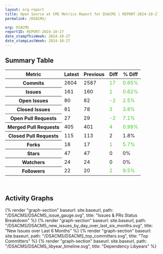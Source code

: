 ```yaml
---
layout: org-report
title: Open Source at CMS Metrics Report for DSACMS | REPORT-2024-10-27
permalink: /DSACMS/

org: DSACMS
reportID: REPORT-2024-10-27
date_stampThisWeek: 2024-10-27
date_stampLastWeek: 2024-10-27
---
```

<div class="summary-table">
  <table class="usa-table usa-table--borderless">
    <h2> Summary Table </h2>
    <thead>
      <tr>
        <th scope="col">Metric</th>
        <th scope="col">Latest</th>
        <th scope="col">Previous</th>
        <th scope="col">Diff</th>
        <th scope="col">% Diff</th>
      </tr>
    </thead>
    <tbody>
      <tr>
        <th scope="row">Commits</th>
        <td>2604</td>
        <td>2587</td>
        <td style="color: #45c527" >17</td>
        <td style="color: #45c527" >0.65%</td>
      </tr>
      <tr>
        <th scope="row">Issues</th>
        <td>161</td>
        <td>160</td>
        <td style="color: #45c527" >1</td>
        <td style="color: #45c527" >0.62%</td>
      </tr>
      <tr>
        <th scope="row">Open Issues</th>
        <td>80</td>
        <td>82</td>
        <td style="color: #45c527" >-2</td>
        <td style="color: #45c527" >2.5%</td>
      </tr>
      <tr>
        <th scope="row">Closed Issues</th>
        <td>81</td>
        <td>78</td>
        <td style="color: #45c527" >3</td>
        <td style="color: #45c527" >3.8%</td>
      </tr>
      <tr>
        <th scope="row">Open Pull Requests</th>
        <td>27</td>
        <td>29</td>
        <td style="color: #45c527" >-2</td>
        <td style="color: #45c527" >7.1%</td>
      </tr>
      <tr>
        <th scope="row">Merged Pull Requests</th>
        <td>405</td>
        <td>401</td>
        <td style="color: #45c527" >4</td>
        <td style="color: #45c527" >0.99%</td>
      </tr>
      <tr>
        <th scope="row">Closed Pull Requests</th>
        <td>115</td>
        <td>113</td>
        <td style="" >2</td>
        <td style="" >1.8%</td>
      </tr>
      <tr>
        <th scope="row">Forks</th>
        <td>18</td>
        <td>17</td>
        <td style="color: #45c527" >1</td>
        <td style="color: #45c527" >5.7%</td>
      </tr>
      <tr>
        <th scope="row">Stars</th>
        <td>47</td>
        <td>47</td>
        <td style="" >0</td>
        <td style="" >0%</td>
      </tr>
      <tr>
        <th scope="row">Watchers</th>
        <td>24</td>
        <td>24</td>
        <td style="" >0</td>
        <td style="" >0%</td>
      </tr>
      <tr>
        <th scope="row">Followers</th>
        <td>22</td>
        <td>20</td>
        <td style="color: #45c527" >2</td>
        <td style="color: #45c527" >9.5%</td>
      </tr>
    </tbody>
  </table>
</div>
<div class="graph-container">
  <br>
  <h2>Activity Graphs</h2>
  <div class="all-graphs">
    <!--- Issues/PRs Status Breakdown Graph -->
    {% render "graph-section" baseurl: site.baseurl, path: "/DSACMS/DSACMS_issue_gauge.svg", title: "Issues & PRs Status Breakdown" %}
    <!-- New Issues over Last 6 Months -->
    {% render "graph-section" baseurl: site.baseurl, path: "/DSACMS/DSACMS_new_issues_by_day_over_last_six_months.svg", title: "New Issues over Last 6 Months" %}
    <!-- Top Committers Bar Graph -->
    {% render "graph-section" baseurl: site.baseurl, path: "/DSACMS/DSACMS_top_committers.svg", title: "Top Committers" %}
    <!-- Libyear Timeline Graph -->
    {% render "graph-section" baseurl: site.baseurl, path: "/DSACMS/DSACMS_libyear_timeline.svg", title: "Dependency Libyears" %}
  </div>
</div>